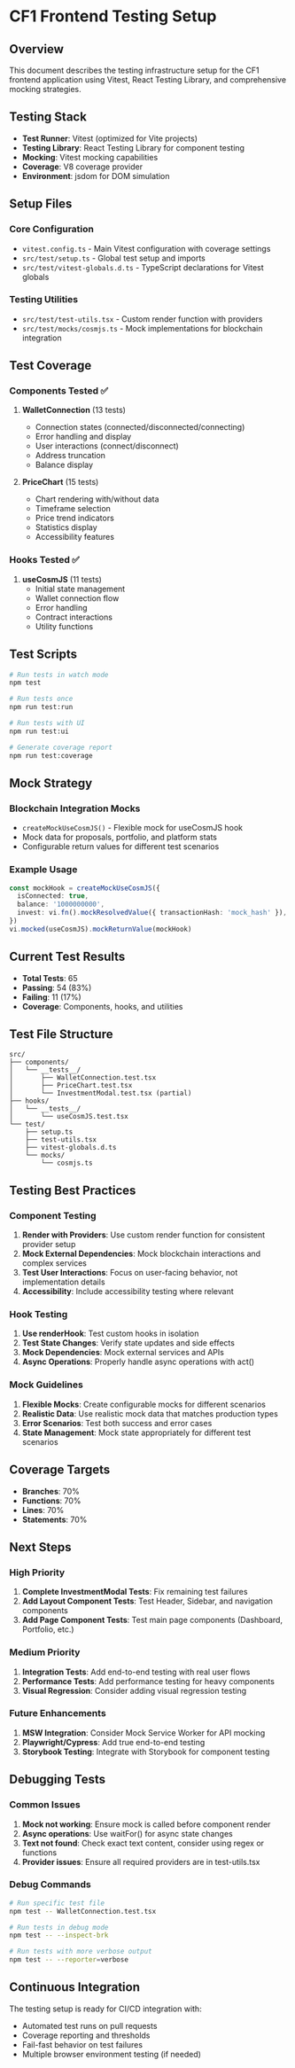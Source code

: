# CF1 Frontend Testing Setup

## Overview
This document describes the testing infrastructure setup for the CF1 frontend application using Vitest, React Testing Library, and comprehensive mocking strategies.

## Testing Stack
- **Test Runner**: Vitest (optimized for Vite projects)
- **Testing Library**: React Testing Library for component testing
- **Mocking**: Vitest mocking capabilities
- **Coverage**: V8 coverage provider
- **Environment**: jsdom for DOM simulation

## Setup Files

### Core Configuration
- `vitest.config.ts` - Main Vitest configuration with coverage settings
- `src/test/setup.ts` - Global test setup and imports
- `src/test/vitest-globals.d.ts` - TypeScript declarations for Vitest globals

### Testing Utilities
- `src/test/test-utils.tsx` - Custom render function with providers
- `src/test/mocks/cosmjs.ts` - Mock implementations for blockchain integration

## Test Coverage

### Components Tested ✅
1. **WalletConnection** (13 tests)
   - Connection states (connected/disconnected/connecting)
   - Error handling and display
   - User interactions (connect/disconnect)
   - Address truncation
   - Balance display

2. **PriceChart** (15 tests)
   - Chart rendering with/without data
   - Timeframe selection
   - Price trend indicators
   - Statistics display
   - Accessibility features

### Hooks Tested ✅
1. **useCosmJS** (11 tests)
   - Initial state management
   - Wallet connection flow
   - Error handling
   - Contract interactions
   - Utility functions

## Test Scripts

```bash
# Run tests in watch mode
npm test

# Run tests once
npm run test:run

# Run tests with UI
npm run test:ui

# Generate coverage report
npm run test:coverage
```

## Mock Strategy

### Blockchain Integration Mocks
- `createMockUseCosmJS()` - Flexible mock for useCosmJS hook
- Mock data for proposals, portfolio, and platform stats
- Configurable return values for different test scenarios

### Example Usage
```typescript
const mockHook = createMockUseCosmJS({
  isConnected: true,
  balance: '1000000000',
  invest: vi.fn().mockResolvedValue({ transactionHash: 'mock_hash' }),
})
vi.mocked(useCosmJS).mockReturnValue(mockHook)
```

## Current Test Results
- **Total Tests**: 65
- **Passing**: 54 (83%)
- **Failing**: 11 (17%)
- **Coverage**: Components, hooks, and utilities

## Test File Structure
```
src/
├── components/
│   └── __tests__/
│       ├── WalletConnection.test.tsx
│       ├── PriceChart.test.tsx
│       └── InvestmentModal.test.tsx (partial)
├── hooks/
│   └── __tests__/
│       └── useCosmJS.test.tsx
└── test/
    ├── setup.ts
    ├── test-utils.tsx
    ├── vitest-globals.d.ts
    └── mocks/
        └── cosmjs.ts
```

## Testing Best Practices

### Component Testing
1. **Render with Providers**: Use custom render function for consistent provider setup
2. **Mock External Dependencies**: Mock blockchain interactions and complex services
3. **Test User Interactions**: Focus on user-facing behavior, not implementation details
4. **Accessibility**: Include accessibility testing where relevant

### Hook Testing
1. **Use renderHook**: Test custom hooks in isolation
2. **Test State Changes**: Verify state updates and side effects
3. **Mock Dependencies**: Mock external services and APIs
4. **Async Operations**: Properly handle async operations with act()

### Mock Guidelines
1. **Flexible Mocks**: Create configurable mocks for different scenarios
2. **Realistic Data**: Use realistic mock data that matches production types
3. **Error Scenarios**: Test both success and error cases
4. **State Management**: Mock state appropriately for different test scenarios

## Coverage Targets
- **Branches**: 70%
- **Functions**: 70%
- **Lines**: 70%
- **Statements**: 70%

## Next Steps

### High Priority
1. **Complete InvestmentModal Tests**: Fix remaining test failures
2. **Add Layout Component Tests**: Test Header, Sidebar, and navigation components
3. **Add Page Component Tests**: Test main page components (Dashboard, Portfolio, etc.)

### Medium Priority
1. **Integration Tests**: Add end-to-end testing with real user flows
2. **Performance Tests**: Add performance testing for heavy components
3. **Visual Regression**: Consider adding visual regression testing

### Future Enhancements
1. **MSW Integration**: Consider Mock Service Worker for API mocking
2. **Playwright/Cypress**: Add true end-to-end testing
3. **Storybook Testing**: Integrate with Storybook for component testing

## Debugging Tests

### Common Issues
1. **Mock not working**: Ensure mock is called before component render
2. **Async operations**: Use waitFor() for async state changes
3. **Text not found**: Check exact text content, consider using regex or functions
4. **Provider issues**: Ensure all required providers are in test-utils.tsx

### Debug Commands
```bash
# Run specific test file
npm test -- WalletConnection.test.tsx

# Run tests in debug mode
npm test -- --inspect-brk

# Run tests with more verbose output
npm test -- --reporter=verbose
```

## Continuous Integration
The testing setup is ready for CI/CD integration with:
- Automated test runs on pull requests
- Coverage reporting and thresholds
- Fail-fast behavior on test failures
- Multiple browser environment testing (if needed)